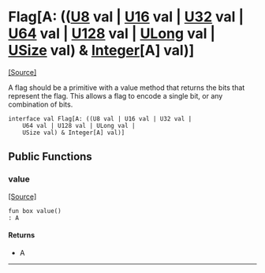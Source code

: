 # Flag\[A: (([U8](builtin-U8.md) val | [U16](builtin-U16.md) val | [U32](builtin-U32.md) val | [U64](builtin-U64.md) val | [U128](builtin-U128.md) val | [ULong](builtin-ULong.md) val | [USize](builtin-USize.md) val) & [Integer](builtin-Integer.md)\[A\] val)\]
<span class="source-link">[[Source]](src/collections/flag.md#L1)</span>

A flag should be a primitive with a value method that returns the bits that
represent the flag. This allows a flag to encode a single bit, or any
combination of bits.


```pony
interface val Flag[A: ((U8 val | U16 val | U32 val | 
    U64 val | U128 val | ULong val | 
    USize val) & Integer[A] val)]
```

## Public Functions

### value
<span class="source-link">[[Source]](src/collections/flag.md#L7)</span>


```pony
fun box value()
: A
```

#### Returns

* A

---

